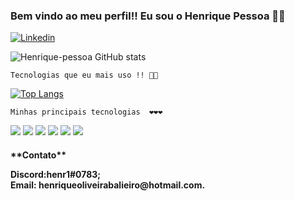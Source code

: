 ### Bem vindo ao meu perfil!! Eu sou o Henrique Pessoa 👋👋

[![Linkedin](https://img.shields.io/badge/LinkedIn-0077B5?style=for-the-badge&logo=linkedin&logoColor=white)](https://www.linkedin.com/in/henrique-oliveira-balieiro-0342a0215/)

![Henrique-pessoa GitHub stats](https://github-readme-stats.vercel.app/api?username=Henrique-Pessoa&show_icons=true&theme=tokyonight)

    Tecnologias que eu mais uso !! 📅📅

[![Top Langs](https://github-readme-stats.vercel.app/api/top-langs/?username=Henrique-Pessoa&layout=compact)](https://github.com/anuraghazra/github-readme-stats)

    Minhas principais tecnologias  ❤️❤️❤️

<div>
    <img src="https://img.shields.io/badge/React-20232A?style=for-the-badge&logo=react&logoColor=61DAFB">
    <img src="https://img.shields.io/badge/HTML5-E34F26?style=for-the-badge&logo=html5&logoColor=white">
    <img src="https://img.shields.io/badge/CSS3-1572B6?style=for-the-badge&logo=css3&logoColor=white">
    <img src="https://img.shields.io/badge/Node.js-43853D?style=for-the-badge&logo=node.js&logoColor=white">
     <img src="https://img.shields.io/badge/JavaScript-F7DF1E?style=for-the-badge&logo=javascript&logoColor=black">
     <img src="https://img.shields.io/badge/TypeScript-007ACC?style=for-the-badge&logo=typescript&logoColor=white">

<h4>**Contato**<p>Discord:henr1#0783;<br>Email:
henriqueoliveirabalieiro@hotmail.com.</p</h4>
</div>

